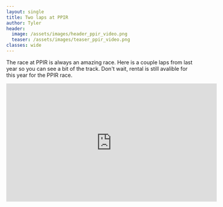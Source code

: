 ```yaml
---
layout: single
title: Two laps at PPIR
author: Tyler
header:
  image: /assets/images/header_ppir_video.png
  teaser: /assets/images/teaser_ppir_video.png
classes: wide
---
```


The race at PPIR is always an amazing race.
Here is a couple laps from last year so you can see a bit of the track.
Don't wait, rental is still avalible for this year for the PPIR race.

<iframe width="560" height="315" src="https://www.youtube.com/embed/5mPiASbrutY" title="YouTube video player" frameborder="0" allow="accelerometer; autoplay; clipboard-write; encrypted-media; gyroscope; picture-in-picture; web-share" allowfullscreen></iframe>
